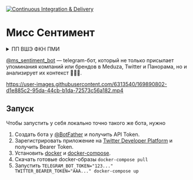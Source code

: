 [![Continuous Integration & Delivery](https://github.com/amgfrthsp/company_mentions/actions/workflows/ci-cd.yml/badge.svg)](https://github.com/amgfrthsp/company_mentions/actions/workflows/ci-cd.yml)

# Мисс Сентимент

<details>
<summary>ПП ВШЭ ФКН ПМИ</summary>

Программный проект на тему **«Сбор и анализ информации об упоминании компаний в социальных сетях»**.

Выполнили студентки ВШЭ ФКН ПМИ **Груздева Марина Евгеньевна**, группа БПМИ205 и **Семенова-Звенигородская София Андреевна**, группа БПМИ201.
Руководитель проекта — **Казаков Евгений Александрович**, Software Engineer at Meta.
</details>

[@ms_sentiment_bot](https://t.me/ms_sentiment_bot) — telegram-бот, который не только присылает упоминания компаний или брендов в Meduza, Twitter и Панорама, но и анализирует их контекст 🙂😐🙁.

https://user-images.githubusercontent.com/6313540/169890802-d1e885c2-95da-44cb-b1da-72573c56a182.mp4

## Запуск

Чтобы запустить у себя локально точно такого же бота, нужно
1. Создать бота у [@BotFather](https://t.me/BotFather) и получить API Token.
2. Зарегистрировать приложение на [Twitter Developer Platform](https://developer.twitter.com/en/docs/twitter-api) и получить Bearer Token.
3. Установить [docker](https://docs.docker.com/get-docker/) и [docker-compose](https://docs.docker.com/compose/install/).
4. Скачать готовые docker-образы `docker-compose pull`
5. Запустить `TELEGRAM_BOT_TOKEN="123..." TWITTER_BEARER_TOKEN="AAA..." docker-compose up`

